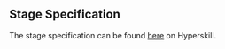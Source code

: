 ## Stage Specification

The stage specification can be found [here](https://hyperskill.org/projects/61/stages/329/implement) on Hyperskill.